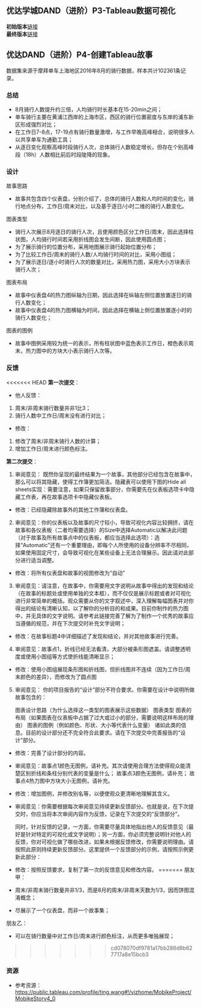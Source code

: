 ## 优达学城DAND（进阶）P3-Tableau数据可视化
**初始版本**[链接](https://public.tableau.com/profile/evan5913#!/vizhome/mobike_shanghai_15559070799380/1 )   
**最终版本**[链接](https://public.tableau.com/profile/evan5913#!/vizhome/mobike_sh_final/sheet0?publish=yes)

## 优达DAND（进阶）P4-创建Tableau故事
数据集来源于摩拜单车上海地区2016年8月的骑行数据，样本共计102361条记录。

### 总结
- 8月骑行人数提升约三倍，人均骑行时长基本在15-20min之间；  
- 单车骑行主要在黄浦江西岸的上海市区，西区的骑行位置密度与东岸的浦东新区形成强烈对比；  
- 在工作日7-8点，17-19点有骑行数量激增，与工作早晚高峰相合，说明很多人以共享单车为通勤工具；
- 从逐日变化观察高峰时段骑行人次，总体骑行人数稳定增长，但存在个别高峰段（18h）人数相比前后时段陡降的现象。

### 设计
故事思路
- 故事共包含四个仪表盘，分别介绍了，总体的骑行人数和人均时间的变化，骑行地点分布，工作日/周末对比，以及基于逐日/小时二维的骑行人数变化。

图表类型  
- 骑行人次展示8月逐日的骑行人次，且使用颜色区分工作日/周末，因此选择柱状图，人均骑行时间若采用折线图会发生间断，因此使用圆点图；
- 为了展示骑行的位置分布，采用地图展示骑行起始位置分布；
- 为了比较工作日/周末的骑行人数/人均骑行时间的对比，采用小图组；
- 为了展示逐日/逐小时骑行人次的数量对比，采用热力图，采用大小方块表示骑行人次；

图表布局
- 故事中仪表盘4的热力图纵轴为日期，因此选择在纵轴左侧位置放置逐日的骑行人数变化；
- 故事中仪表盘4的热力图横轴为时间，因此选择在横轴上侧位置放置逐小时的骑行人数变化；

图表的图例
- 故事中图例采用较为统一的表示，所有柱状图中蓝色表示工作日，橙色表示周末，热力图中的方块大小表示骑行人次等。


### 反馈
<<<<<<< HEAD
**第一次提交**：  
- 他人反馈：  
 1. 周末/非周末骑行数量并非1比3；  
 2. 骑行人数中工作日/周末没有进行对比；  
- 修改：
 1. 修改了周末/非周末骑行人数的计算；
 2. 增加工作日/周末进行颜色标注。

**第二次提交**：  

1. 审阅意见： 既然你呈现的最终结果为一个故事，其他部分已经包含在故事中，那么可以将其隐藏，使得工作簿更加简洁。隐藏表可以使用下图的Hide all sheets实现：需要注意，如果只保留故事部分，你需要先在仪表板选项卡中隐藏工作表，再在故事选项卡中隐藏仪表板。

 - 修改：已经隐藏除故事外的其他工作簿和仪表盘。

2. 审阅意见：你的仪表板以及故事的尺寸较小，导致可视化内容比较拥挤，请在故事和各仪表板（二者均需要选择）的Size中选择Automatic以解决此问题（对于故事及所有故事点中的仪表板，都应当选择此选项）：选择“Automatic”还有一个重要理由，即每个人所使用的设备分辨率不尽相同，如果使用固定尺寸，会导致可视化在某些设备上无法合理展示。因此请对此部分进行适当调整。

 - 修改：将所有仪表盘和故事的视图修改为“自动”

3. 审阅意见：请注意，在故事中，你需要用文字说明从故事中得出的发现和结论（在故事的标题处或使用单独的文本框），而不仅仅是展示标题或者对可视化进行非常简单的概括。观众需要从你的文字叙述中，深入理解每幅图表并对你得出的结论有清晰认知，以了解你的分析目的和成果。目前你制作的热力图中，并无具体的文字说明。请参考此链接完善了解为了制作一个优秀的故事应当遵循的规范，并在下次提交时补充文字说明；

 - 修改：在故事标题4中详细描述了发现和结论，并对其他故事进行完善。
 
4. 审阅意见：故事点1，折线已经无法看清，大部分被条形图遮盖。请调整透明度或使用小图组等方式使折线能清晰显示；

 - 修改：使用小图组展现条形图和折线图，但折线图并不连续（因为工作日/周末颜色的差异），而修改为了圆点图
 
 
5. 审阅意见： 你的项目报告的“设计”部分不符合要求。你需要在设计中说明所做故事包含的：

    图表设计思路（为什么选择这一类型的图表展示这些数据）
    图表类型
    图表的布局（如果图表在仪表板中占据了过大或过小的部分，需要说明这样布局的理由）
    图表的图例（例如颜色、形状、大小等代表什么变量）
    诸如此类的信息。目前的设计部分还不完全符合此要求。请在下次提交中完善报告的“设计”部分。
 - 修改：完善了设计部分的内容。
 
- 审阅意见：故事点1颜色无图例，请补充。其次请使用合理方法使得观众能清楚区别折线和条柱分别代表的变量是什么；
     故事点3颜色无图例，请补充；
     故事点4热力图中方块大小无图例，请补充。
 - 修改：增加图例，并修改别名等，以便使观众更清晰地理解其含义。
 
- 审阅意见：你需要根据每次审阅意见持续更新反馈部分。也就是说，在下次提交时，你应当将本次审阅内容作为反馈，记录在下次提交的“反馈部分”。

    同时，针对反馈的记录，一方面，你需要尽量具体地指出他人的反馈意见（最好是针对特定的可视化或文字说明）；另一方面，你必须完整说明针对他人的反馈，你对可视化做了哪些改进，如果未根据反馈修改，你需要说明理由。请按照此原则持续更新反馈部分。这里提供一个反馈部分的示例，请按照示例更新此部分：

 - 修改：按照反馈要求，复制了第一次的反馈意见和修改内容。
=======
朋友甲：  
- 周末/非周末骑行数量并非1/3，而是8月的周末/非周末天数为1/3，因而饼图混淆概念；
- 尽展示了一个仪表盘，而非一个故事集；  

朋友乙：  
- 可以在骑行数量中对工作日/周末进行颜色标注，从而更多唯独展现；
>>>>>>> cd078070df9781a17bb286d8b627717a8e15bcb3


### 资源
- 参考资源：https://public.tableau.com/profile/ting.wang#!/vizhome/MobikeProject/MobikeStory4_0
